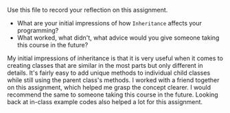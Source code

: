 Use this file to record your reflection on this assignment.

- What are your initial impressions of how `Inheritance` affects your programming?
- What worked, what didn't, what advice would you give someone taking this course in the future?

My initial impressions of inheritance is that it is very useful when it comes to creating classes that are similar in the most parts but only different in details. It's fairly easy to add unique methods to individual child classes while still using the parent class's methods. I worked with a friend together on this assignment, which helped me grasp the concept clearer. I would recommend the same to someone taking this course in the future. Looking back at in-class example codes also helped a lot for this assignment.